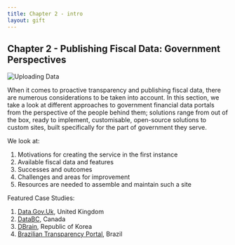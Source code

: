 ```yaml
---
title: Chapter 2 - intro
layout: gift
---
```


## Chapter 2 - Publishing Fiscal Data: Government Perspectives

<img alt="Uploading Data" src="http://farm8.staticflickr.com/7101/7274043562_77c0a051cc_o.gif" class="inline-image" />

When it comes to proactive transparency and publishing fiscal data, there are numerous considerations to be taken into account. In this section, we take a look at different approaches to government financial data portals from the perspective of the people behind them; solutions range from out of the box, ready to implement, customisable, open-source solutions to custom sites, built specifically for the part of government they serve.

We look at:

1. Motivations for creating the service in the first instance
2. Available fiscal data and features
3. Successes and outcomes
4. Challenges and areas for improvement
5. Resources are needed to assemble and maintain such a site

Featured Case Studies:

1. [Data.Gov.Uk](chapter2-1.html), United Kingdom
2. [DataBC](chapter2-2.html), Canada
3. [DBrain](chapter2-3.html), Republic of Korea
4. [Brazilian Transparency Portal](chapter2-4.html), Brazil